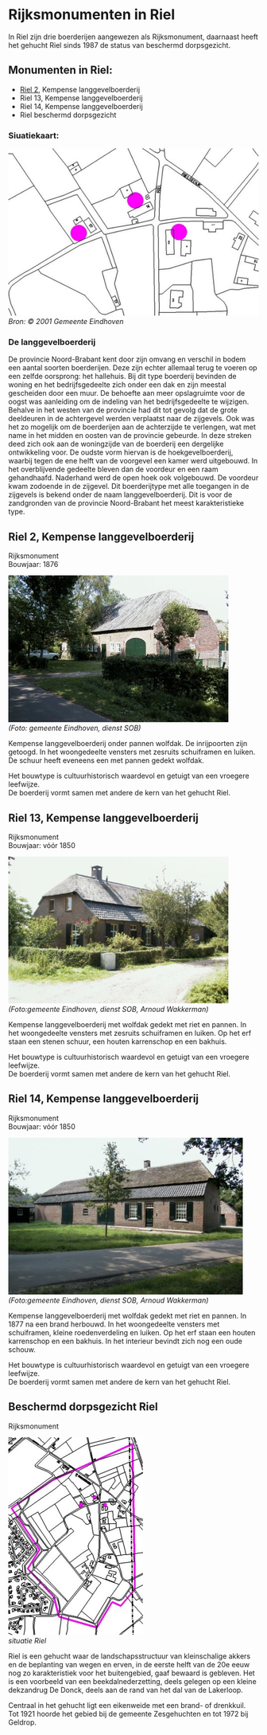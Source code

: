 # Rijksmonumenten in Riel

In Riel zijn drie boerderijen aangewezen als Rijksmonument, daarnaast heeft het gehucht Riel sinds 1987 de status van beschermd dorpsgezicht.

## Monumenten in Riel:
* [Riel 2](#riel2), Kempense langgevelboerderij
* Riel 13, Kempense langgevelboerderij
* Riel 14, Kempense langgevelboerderij
* Riel beschermd dorpsgezicht

### Siuatiekaart:

![Situatiekaart](situatiekaart.jpg)  
*Bron: © 2001 Gemeente Eindhoven*

### De langgevelboerderij
De provincie Noord-Brabant kent door zijn omvang en verschil in bodem een aantal soorten boerderijen.
Deze zijn echter allemaal terug te voeren op een zelfde oorsprong: het hallehuis.
Bij dit type boerderij bevinden de woning en het bedrijfsgedeelte zich onder een dak en zijn meestal gescheiden door een muur.
De behoefte aan meer opslagruimte voor de oogst was aanleiding om de indeling van het bedrijfsgedeelte te wijzigen.
Behalve in het westen van de provincie had dit tot gevolg dat de grote deeldeuren in de achtergevel werden verplaatst naar de zijgevels.
Ook was het zo mogelijk om de boerderijen aan de achterzijde te verlengen, wat met name in het midden en oosten van de provincie gebeurde.
In deze streken deed zich ook aan de woningzijde van de boerderij een dergelijke ontwikkeling voor.
De oudste vorm hiervan is de hoekgevelboerderij, waarbij tegen de ene helft van de voorgevel een kamer werd uitgebouwd.
In het overblijvende gedeelte bleven dan de voordeur en een raam gehandhaafd. Naderhand werd de open hoek ook volgebouwd.
De voordeur kwam zodoende in de zijgevel. Dit boerderijtype met alle toegangen in de zijgevels is bekend onder de naam langgevelboerderij.
Dit is voor de zandgronden van de provincie Noord-Brabant het meest karakteristieke type.

## Riel 2, Kempense langgevelboerderij
Rijksmonument  
Bouwjaar: 1876

![Riel 2](riel2.jpg)  
*(Foto: gemeente Eindhoven, dienst SOB)*

Kempense langgevelboerderij onder pannen wolfdak. De inrijpoorten zijn getoogd. In het woongedeelte vensters met zesruits schuiframen en luiken. De schuur heeft eveneens een met pannen gedekt wolfdak.

Het bouwtype is cultuurhistorisch waardevol en getuigt van een vroegere leefwijze.  
De boerderij vormt samen met andere de kern van het gehucht Riel.

## Riel 13, Kempense langgevelboerderij
Rijksmonument  
Bouwjaar: vóór 1850

![Riel 13](riel13.jpg)
*(Foto:gemeente Eindhoven, dienst SOB, Arnoud Wakkerman)*

Kempense langgevelboerderij met wolfdak gedekt met riet en pannen. In het woongedeelte vensters met zesruits schuiframen en luiken. Op het erf staan een stenen schuur, een houten karrenschop en een bakhuis.

Het bouwtype is cultuurhistorisch waardevol en getuigt van een vroegere leefwijze.  
De boerderij vormt samen met andere de kern van het gehucht Riel.

## Riel 14, Kempense langgevelboerderij
Rijksmonument  
Bouwjaar: vóór 1850

![Riel 14](riel14.jpg)  
*(Foto:gemeente Eindhoven, dienst SOB, Arnoud Wakkerman)*

Kempense langgevelboerderij met wolfdak gedekt met riet en pannen. In 1877 na een brand herbouwd. In het woongedeelte vensters met schuiframen, kleine roedenverdeling en luiken. Op het erf staan een houten karrenschop en een bakhuis. In het interieur bevindt zich nog een oude schouw.

Het bouwtype is cultuurhistorisch waardevol en getuigt van een vroegere leefwijze.  
De boerderij vormt samen met andere de kern van het gehucht Riel.

## Beschermd dorpsgezicht Riel
Rijksmonument

![Situatie Riel](situatieriel.jpg)  
*situatie Riel*

Riel is een gehucht waar de landschapsstructuur van kleinschalige akkers en de beplanting van wegen en erven, in de eerste helft van de 20e eeuw nog zo karakteristiek voor het buitengebied, gaaf bewaard is gebleven. Het is een voorbeeld van een beekdalnederzetting, deels gelegen op een kleine dekzandrug De Donck, deels aan de rand van het dal van de Lakerloop.

Centraal in het gehucht ligt een eikenweide met een brand- of drenkkuil.  
Tot 1921 hoorde het gebied bij de gemeente Zesgehuchten en tot 1972 bij Geldrop.
